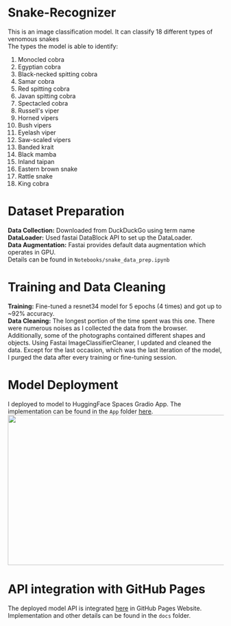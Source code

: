 # Snake-Recognizer
This is an image classification model. It can classify 18 different types of venomous snakes <br/>
The types the model is able to identify:<br/>
1. Monocled cobra
2. Egyptian cobra
3. Black-necked spitting cobra
4. Samar cobra
5. Red spitting cobra
6. Javan spitting cobra
7. Spectacled cobra
8. Russell's viper
9. Horned vipers
10. Bush vipers
11. Eyelash viper
12. Saw-scaled vipers
13. Banded krait
14. Black mamba
15. Inland taipan
16. Eastern brown snake
17. Rattle snake
18. King cobra



# Dataset Preparation
**Data Collection:** Downloaded from DuckDuckGo using term name <br/>
**DataLoader:** Used fastai DataBlock API to set up the DataLoader. <br/>
**Data Augmentation:** Fastai provides default data augmentation which operates in GPU. <br/>
Details can be found in `Notebooks/snake_data_prep.ipynb`

# Training and Data Cleaning
**Training:** Fine-tuned a resnet34 model for 5 epochs (4 times) and got up to ~92% accuracy. <br/>
**Data Cleaning:** The longest portion of the time spent was this one. There were numerous noises as I collected the data from the browser. Additionally, some of the photographs contained different shapes and objects. Using Fastai ImageClassifierCleaner, I updated and cleaned the data. Except for the last occasion, which was the last iteration of the model, I purged the data after every training or fine-tuning session. <br/>

# Model Deployment
I deployed to model to HuggingFace Spaces Gradio App. The implementation can be found in the `App` folder [here](https://huggingface.co/spaces/Rhasan97/snake-recognizer). <br/>
<img src = "App/deployment/gradio_app.png" width="700" height="350">

# API integration with GitHub Pages
The deployed model API is integrated [here](https://rhasan97.github.io/Snake-Recognizer/) in GitHub Pages Website. Implementation and other details can be found in the `docs` folder.
